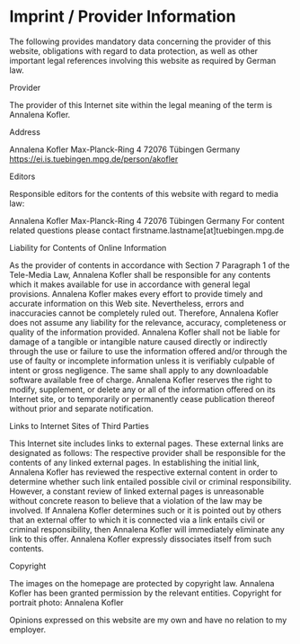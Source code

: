 # Imprint / Provider Information

The following provides mandatory data concerning the provider of this website, obligations with regard to data protection, as well as other important legal references involving this website as required by German law.

Provider

The provider of this Internet site within the legal meaning of the term is Annalena Kofler.

Address

Annalena Kofler
Max-Planck-Ring 4
72076 Tübingen
Germany
https://ei.is.tuebingen.mpg.de/person/akofler

Editors

Responsible editors for the contents of this website with regard to media law:

Annalena Kofler
Max-Planck-Ring 4
72076 Tübingen
Germany
For content related questions please contact firstname.lastname[at]tuebingen.mpg.de

Liability for Contents of Online Information

As the provider of contents in accordance with Section 7 Paragraph 1 of the Tele-Media Law, Annalena Kofler shall be responsible for any contents which it makes available for use in accordance with general legal provisions. Annalena Kofler makes every effort to provide timely and accurate information on this Web site. Nevertheless, errors and inaccuracies cannot be completely ruled out. Therefore, Annalena Kofler does not assume any liability for the relevance, accuracy, completeness or quality of the information provided. Annalena Kofler shall not be liable for damage of a tangible or intangible nature caused directly or indirectly through the use or failure to use the information offered and/or through the use of faulty or incomplete information unless it is verifiably culpable of intent or gross negligence. The same shall apply to any downloadable software available free of charge. Annalena Kofler reserves the right to modify, supplement, or delete any or all of the information offered on its Internet site, or to temporarily or permanently cease publication thereof without prior and separate notification.

Links to Internet Sites of Third Parties

This Internet site includes links to external pages. These external links are designated as follows: The respective provider shall be responsible for the contents of any linked external pages. In establishing the initial link, Annalena Kofler has reviewed the respective external content in order to determine whether such link entailed possible civil or criminal responsibility. However, a constant review of linked external pages is unreasonable without concrete reason to believe that a violation of the law may be involved. If Annalena Kofler determines such or it is pointed out by others that an external offer to which it is connected via a link entails civil or criminal responsibility, then Annalena Kofler will immediately eliminate any link to this offer. Annalena Kofler expressly dissociates itself from such contents.

Copyright

The images on the homepage are protected by copyright law. Annalena Kofler has been granted permission by the relevant entities.
Copyright for portrait photo: Annalena Kofler

Opinions expressed on this website are my own and have no relation to my employer.


